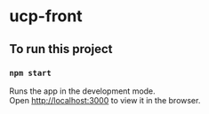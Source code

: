 # ucp-front

## To run this project 

### `npm start`

Runs the app in the development mode.<br>
Open [http://localhost:3000](http://localhost:3000) to view it in the browser.
